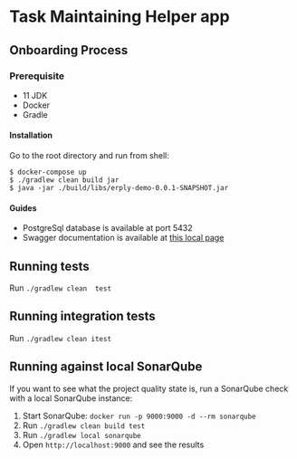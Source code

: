 # Task Maintaining Helper app

## Onboarding Process

### Prerequisite

* 11 JDK
* Docker
* Gradle

#### Installation

Go to the root directory and run from shell:

```
$ docker-compose up
$ ./gradlew clean build jar
$ java -jar ./build/libs/erply-demo-0.0.1-SNAPSHOT.jar
```

#### Guides

* PostgreSql database is available at port 5432
* Swagger documentation is available at [this local page](http://localhost:8080/swagger-ui.html)

## Running tests

Run `./gradlew clean  test`

## Running integration tests

Run `./gradlew clean itest`


## Running against local SonarQube

If you want to see what the project quality state is, run a SonarQube check with a local SonarQube instance:

1. Start SonarQube: `docker run -p 9000:9000 -d --rm sonarqube`
2. Run `./gradlew clean build test`
3. Run `./gradlew local sonarqube`
3. Open `http://localhost:9000` and see the results
